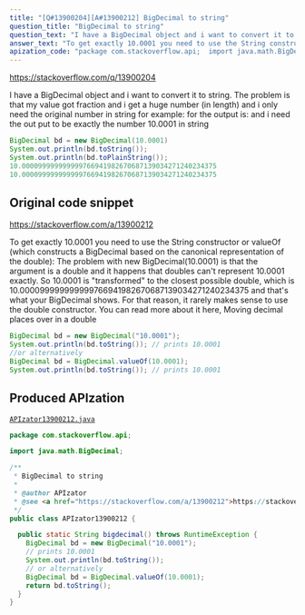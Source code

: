 ```yaml
---
title: "[Q#13900204][A#13900212] BigDecimal to string"
question_title: "BigDecimal to string"
question_text: "I have a BigDecimal object and i want to convert it to string. The problem is that my value got fraction and i get a huge number (in length) and i only need the original number in string for example: for the output is: and i need the out put to be exactly the number 10.0001 in string"
answer_text: "To get exactly 10.0001 you need to use the String constructor or valueOf (which constructs a BigDecimal based on the canonical representation of the double): The problem with new BigDecimal(10.0001) is that the argument is a double and it happens that doubles can't represent 10.0001 exactly. So 10.0001 is \"transformed\" to the closest possible double, which is 10.000099999999999766941982670687139034271240234375 and that's what your BigDecimal shows. For that reason, it rarely makes sense to use the double constructor. You can read more about it here, Moving decimal places over in a double"
apization_code: "package com.stackoverflow.api;  import java.math.BigDecimal;  /**  * BigDecimal to string  *  * @author APIzator  * @see <a href=\"https://stackoverflow.com/a/13900212\">https://stackoverflow.com/a/13900212</a>  */ public class APIzator13900212 {    public static String bigdecimal() throws RuntimeException {     BigDecimal bd = new BigDecimal(\"10.0001\");     // prints 10.0001     System.out.println(bd.toString());     // or alternatively     BigDecimal bd = BigDecimal.valueOf(10.0001);     return bd.toString();   } }"
---
```


https://stackoverflow.com/q/13900204

I have a BigDecimal object and i want to convert it to string.
The problem is that my value got fraction and i get a huge number (in length) and i only need the original number in string for example:
for
the output is:
and i need the out put to be exactly the number 10.0001 in string


```java
BigDecimal bd = new BigDecimal(10.0001)
System.out.println(bd.toString());
System.out.println(bd.toPlainString());
10.000099999999999766941982670687139034271240234375
10.000099999999999766941982670687139034271240234375
```


## Original code snippet

https://stackoverflow.com/a/13900212

To get exactly 10.0001 you need to use the String constructor or valueOf (which constructs a BigDecimal based on the canonical representation of the double):
The problem with new BigDecimal(10.0001) is that the argument is a double and it happens that doubles can&#x27;t represent 10.0001 exactly. So 10.0001 is &quot;transformed&quot; to the closest possible double, which is 10.000099999999999766941982670687139034271240234375 and that&#x27;s what your BigDecimal shows.
For that reason, it rarely makes sense to use the double constructor.
You can read more about it here, Moving decimal places over in a double

```java
BigDecimal bd = new BigDecimal("10.0001");
System.out.println(bd.toString()); // prints 10.0001
//or alternatively
BigDecimal bd = BigDecimal.valueOf(10.0001);
System.out.println(bd.toString()); // prints 10.0001
```

## Produced APIzation

[`APIzator13900212.java`](https://github.com/pasqualesalza/apization-temp-data/raw/master/apizations/java/APIzator13900212.java)

```java
package com.stackoverflow.api;

import java.math.BigDecimal;

/**
 * BigDecimal to string
 *
 * @author APIzator
 * @see <a href="https://stackoverflow.com/a/13900212">https://stackoverflow.com/a/13900212</a>
 */
public class APIzator13900212 {

  public static String bigdecimal() throws RuntimeException {
    BigDecimal bd = new BigDecimal("10.0001");
    // prints 10.0001
    System.out.println(bd.toString());
    // or alternatively
    BigDecimal bd = BigDecimal.valueOf(10.0001);
    return bd.toString();
  }
}

```